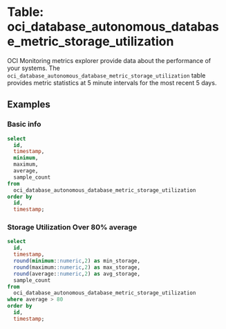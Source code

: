 # Table: oci_database_autonomous_database_metric_storage_utilization

OCI Monitoring metrics explorer provide data about the performance of your systems. The `oci_database_autonomous_database_metric_storage_utilization` table provides metric statistics at 5 minute intervals for the most recent 5 days.

## Examples

### Basic info

```sql
select
  id,
  timestamp,
  minimum,
  maximum,
  average,
  sample_count
from
  oci_database_autonomous_database_metric_storage_utilization
order by
  id,
  timestamp;
```

### Storage Utilization Over 80% average

```sql
select
  id,
  timestamp,
  round(minimum::numeric,2) as min_storage,
  round(maximum::numeric,2) as max_storage,
  round(average::numeric,2) as avg_storage,
  sample_count
from
  oci_database_autonomous_database_metric_storage_utilization
where average > 80
order by
  id,
  timestamp;
```
